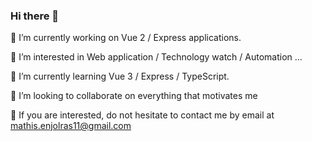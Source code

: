 ### Hi there 👋

🔭 I’m currently working on Vue 2 / Express applications.

👀 I’m interested in Web application / Technology watch / Automation ...

🌱 I’m currently learning Vue 3 / Express / TypeScript.

💞️ I’m looking to collaborate on everything that motivates me

📝 If you are interested, do not hesitate to contact me by email at mathis.enjolras11@gmail.com
<!--
**mathiz11/mathiz11** is a ✨ _special_ ✨ repository because its `README.md` (this file) appears on your GitHub profile.

Here are some ideas to get you started:

- 🔭 I’m currently working on ...
- 🌱 I’m currently learning ...
- 👯 I’m looking to collaborate on ...
- 🤔 I’m looking for help with ...
- 💬 Ask me about ...
- 📫 How to reach me: ...
- 😄 Pronouns: ...
- ⚡ Fun fact: ...
-->
